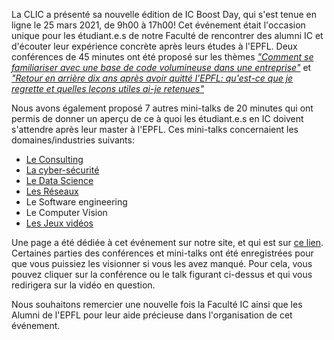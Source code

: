 La CLIC a présenté sa nouvelle édition de IC Boost Day, qui s'est tenue en ligne le 25 mars 2021, de 9h00 à 17h00!
Cet événement était l'occasion unique pour les étudiant.e.s de notre Faculté de rencontrer des alumni IC et d'écouter leur expérience concrète après leurs études à l'EPFL. Deux conférences de 45 minutes ont été proposé sur les thèmes [*"Comment se familiariser avec une base de code volumineuse dans une entreprise"*](https://clic.epfl.ch/nextcloud/s/aWLiHP8K8eQDizi) et [*"Retour en arrière dix ans après avoir quitté l'EPFL: qu'est-ce que je regrette et quelles leçons utiles ai-je retenues"*](https://clic.epfl.ch/nextcloud/s/CXy2wfkCSnDgyJE)

Nous avons également proposé 7 autres mini-talks de 20 minutes qui ont permis de donner un aperçu de ce à quoi les étudiant.e.s en IC doivent s'attendre après leur master à l'EPFL. Ces mini-talks concernaient les domaines/industries suivants:

* [Le Consulting](https://clic.epfl.ch/nextcloud/s/QZLgc3e5EJJ4P4X)
* [La cyber-sécurité](https://clic.epfl.ch/nextcloud/s/jtx5tsfG44n2pcR)
* [Le Data Science](https://clic.epfl.ch/nextcloud/s/q8JkzQNKyfXntqa)
* [Les Réseaux](https://clic.epfl.ch/nextcloud/s/Gj9kpqkdWQQXsz9)
* Le Software engineering
* Le Computer Vision
* [Les Jeux vidéos](https://clic.epfl.ch/nextcloud/s/bxdYzEjddbsDqw3)

Une page a été dédiée à cet événement sur notre site, et qui est sur [ce lien](https://clic.epfl.ch/icbd). Certaines parties des conférences et mini-talks ont été enregistrées pour que vous puissiez les visionner si vous les avez manqué. Pour cela, vous pouvez cliquer sur la conférence ou le talk figurant ci-dessus et qui vous redirigera sur la vidéo en question.

Nous souhaitons remercier une nouvelle fois la Faculté IC ainsi que les Alumni de l'EPFL pour leur aide précieuse dans l'organisation de cet événement.
